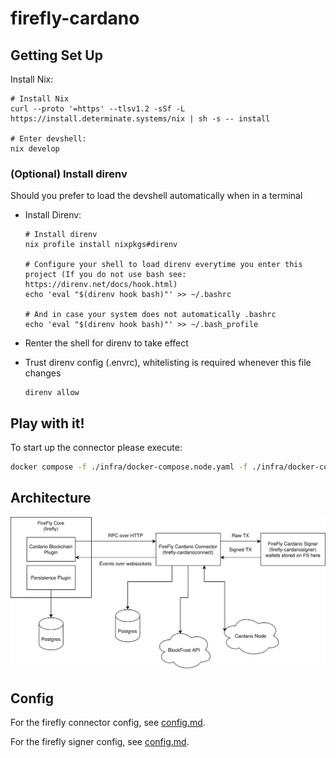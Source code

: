 # firefly-cardano


## Getting Set Up

Install Nix:
```console
# Install Nix
curl --proto '=https' --tlsv1.2 -sSf -L https://install.determinate.systems/nix | sh -s -- install

# Enter devshell:
nix develop
```

### (Optional) Install direnv
Should you prefer to load the devshell automatically when in a terminal

- Install Direnv:
  ```
  # Install direnv
  nix profile install nixpkgs#direnv

  # Configure your shell to load direnv everytime you enter this project (If you do not use bash see: https://direnv.net/docs/hook.html)
  echo 'eval "$(direnv hook bash)"' >> ~/.bashrc

  # And in case your system does not automatically .bashrc
  echo 'eval "$(direnv hook bash)"' >> ~/.bash_profile
  ```

- Renter the shell for direnv to take effect
- Trust direnv config (.envrc), whitelisting is required whenever this file changes
  ```
  direnv allow
  ```
## Play with it!

To start up the connector please execute:
```bash
docker compose -f ./infra/docker-compose.node.yaml -f ./infra/docker-compose.yaml up
```

## Architecture

![](./arch.svg)

## Config

For the firefly connector config, see [config.md](firefly-cardanoconnect/config.md).

For the firefly signer config, see [config.md](firefly-cardanosigner/config.md).
